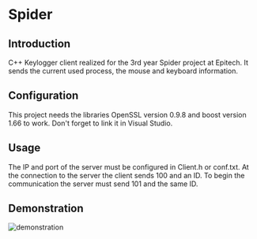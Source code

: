 # Spider

## Introduction
C++ Keylogger client realized for the 3rd year Spider project at Epitech.
It sends the current used process, the mouse and keyboard information.

## Configuration
This project needs the libraries OpenSSL version 0.9.8 and boost version 1.66 to work.
Don't forget to link it in Visual Studio.

## Usage
The IP and port of the server must be configured in Client.h or conf.txt.
At the connection to the server the client sends 100 and an ID.
To begin the communication the server must send 101 and the same ID.

## Demonstration
![demonstration](https://raw.githubusercontent.com/aveldocquin/Spider/master/docs/images/demonstration.gif)